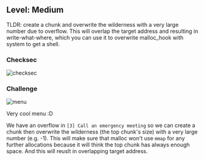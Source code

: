 ## Level: Medium

  TLDR: create a chunk and overwrite the wilderness with a very large number due to overflow. This will overlap the target address and resulting in write-what-where, which you can use it to overwrite malloc_hook with system to get a shell.  
  
### Checksec

![checksec](https://github.com/user-attachments/assets/b1f5f164-7791-4db8-80d0-da2e3aeca2af)

### Challenge
  
![menu](https://github.com/user-attachments/assets/24c5f22c-227d-488b-9446-7efe84d7e67e)

Very cool menu :D

We have an overflow in `[3] Call an emergency meeting` so we can create a chunk then overwrite the wilderness (the top chunk's size) with a very large number (e.g. -1). This will make sure that malloc won't use `mmap` for any further allocations because it will think the top chunk has always enough space. And this will reuslt in overlapping target address. 
